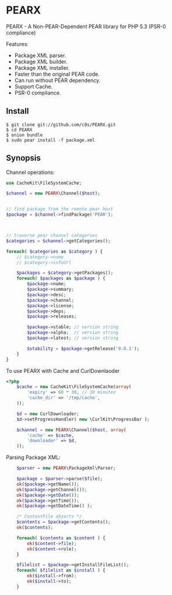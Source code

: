 PEARX
=====

PEARX - A Non-PEAR-Dependent PEAR library for PHP 5.3 (PSR-0 compliance)

Features:

- Package XML parser.
- Package XML builder.
- Package XML installer.
- Faster than the original PEAR code.
- Can run without PEAR dependency.
- Support Cache.
- PSR-0 compliance.

## Install

    $ git clone git://github.com/c9s/PEARX.git
    $ cd PEARX
    $ onion bundle
    $ sudo pear install -f package.xml

## Synopsis

Channel operations:

```php
use CacheKit\FileSystemCache;

$channel = new PEARX\Channel($host);


// find package from the remote pear host
$package = $channel->findPackage('PEAR');



// traverse pear channel categories
$categories = $channel->getCategories();

foreach( $categories as $category ) {
    // $category->name
    // $category->infoUrl

    $packages = $category->getPackages();
    foreach( $packages as $package ) {
        $package->name;
        $package->summary;
        $package->desc;
        $package->channel;
        $package->license;
        $package->deps;
        $package->releases;

        $package->stable; // version string
        $package->alpha;  // version string
        $package->latest; // version string

        $stability = $package->getRelease('0.0.1');
    }
}
```


To use PEARX with Cache and CurlDownlaoder

```php
<?php
    $cache = new CacheKit\FileSystemCache(array(
        'expiry' => 60 * 30, // 30 minutes
        'cache_dir' => '/tmp/cache',
    ));

    $d = new CurlDownloader;
    $d->setProgressHandler( new \CurlKit\ProgressBar );

    $channel = new PEARX\Channel($host, array( 
        'cache' => $cache,
        'downloader' => $d,
    ));
```

Parsing Package XML:

```php
    $parser = new PEARX\PackageXml\Parser;

    $package = $parser->parse($file);
    ok($package->getName());
    ok($package->getChannel());
    ok($package->getDate());
    ok($package->getTime());
    ok($package->getDateTime() );

    /* ContentFile objects */
    $contents = $package->getContents();
    ok($contents);

    foreach( $contents as $content ) {
        ok($content->file);
        ok($content->role);
    }

    $filelist = $package->getInstallFileList();
    foreach( $filelist as $install ) {
        ok($install->from);
        ok($install->to);
    }
```


